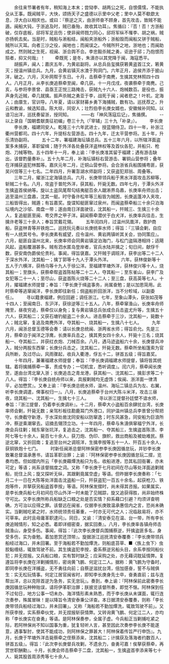 <!-- { "loadSidebar": true } -->
　　余往来节署者有年，稍知海上本末；尝恸李、胡两公之死，自恨儒懦，不能执殳从王事。既闻贼平，大快，颂扬天子之盛德以示里中父老；里中人莫不欷歔太息，浮大白以相庆也。或曰：『蔡逆之灭，由浙师奋不顾身，首先攻击，致贼不能遁。闽船大钝，于浙追及时，贼已垂殆，故收其功耳』。焦循曰：『否！否！方浙船破，仅存底板，邱将军足且伤；使非闽师戮力同心，邱将军纵不罹李、胡之祸，贼亦扬帆去矣。当是时，贼船与淅船结，闽船夹浙船外；浙船毁而闽船又骈于贼船，贼所以灭耳。向者三沙之役，闽地也；而闽误之。今贼所歼之地，浙地也；而闽助成之。然则贼之生死，视闽、浙合舆不合。李忠毅杀贼之勇，讵逊于邱；乃抱恨而殒者，抑又何哉』！
　　牵既死；是冬，朱濆亦以其党降于闽，海寇悉平。
　　胡振声，闽人；嘉庆五年，为黄岩副将。从总兵岳玺擒获箬黄盗首江文，箬黄灭；授温州镇总兵。九月，会黄岩镇灭水澳于狗洞门。六年正月，追侯齐添于披山洋，破之。六月，灭补网帮于东日。十月，击蔡牵于南麂，生擒其党林照四十四人。八月正月，从李长庚追蔡牵至闽，牵几获。十一月戊戌，夜袭蔡牵于南麂。己亥，与参将李景曾、县亟王正悦三路掩击，获贼九十六人、炮械数百。是役也，振声身先近贼，牵几就擒。振声杀贼之勇亚于李，战死于闽；闻者悲之！叶机，定海人；由廪生，官训导。八年夏，请以家财募乡勇下海捕贼，数有功。巡抚荐之，升云和教谕，候选知县。陈大琮，同安人；壮烈伯李长庚女婿也，安徽候补同知。以谙习出洋，巡抚奏留浙，授同知。
　　——右「神风荡寇后记」，焦循撰。
　　--以上录自「国朝耆献类征初编」卷三十九（「宰辅」三十九「补录」）。
　　李长庚
　　李长庚，福建同安人。乾隆三十六年武进士，授蓝翎侍卫。四十一年，补浙江衢州营都司。四十六年，升提标左营游击。四十九年，迁太平营参将。五十年，升乐清协副将。
　　五十二年，署福建海坛镇总兵。五十三年六月，以所辖洋面盗案多未捕获，革职留缉；随于外洋各处叠获洋盗林权等及首伙各犯，并船只、枪炮、刀械等物。五十四年十一月，奉上谕：『李长庚准其留于福建；遇有游击缺出，该督酌量奏补』。五十九年二月，补海坛镇标右营游击、署铜山营参将；叠年在洋捕获盗犯林瓢等。嘉庆元年二月，迁铜山营参将。会合浙省兵船围捕粤匪，获吴兴信等三十七名。二年四月，升署澎湖水师副将；又获盗犯郑翁、周叠等。
　　三年二月，擢浙江定海镇总兵。六月，长庚带领兵船于黑水洋面攻击苏柳等，斩贼二十名。八月，攻盗于普陀外洋，获其船，歼毙无数。四年七月，于潭头外洋生擒盗首侯纳等。旋以土盗凤尾帮勾结夷艇百余人踞淅界岛嶴，长庚率舟师出击；追至温州三盘嶴，沈其一艇。时守备许松年等三船皆为贼困，长庚返蓬冲入夹攻，三船皆得出，贼遁；有旨嘉奖。旋谍知艇匪窜过泉州，而闽盗蔡牵船三十余只泊海坛境内之沙邬、南盘一带；遂由南日洋面驶往，沈其船一，歼贼三、生擒三十余人，复追艇匪至闽、粤交界之甲子洋。嗣闻蔡牵潜伏于白犬洋，长庚率兵往击，生擒许老等三十余人；奉旨赏戴花翎。
　　五年闰四月，过温州凤凰洋，救护商船，获盗林青等并铁炮二。巡抚阮元奏以长庚统率水师；得旨：『三镇会剿，自应有一人统其号令。李长庚素有威望，应令温州、黄岩两镇听其关会，协同策应』。六月，艇匪自温州北来，长庚率师会同黄岩镇淀泊海门，与松门盗隔港相持；适飓风起，盗船覆溺甚多。贼有泗水匿岛登岸者，官兵水陆并擒之；旬日间，献俘千数，获安南伪爵侯伦贵利。事闻，得旨褎嘉。又歼贼于调班洋，获李出等二十二人于深水外洋，沈其船一；擒丁郭等十九人于潭头外洋。
　　六年。获林俊新等十五人于六横洋，获杨乌等十九人于徐公洋。至福建竿塘外洋，获林俊兴等十人，烧其船一；至旗头，获蔡牵帮盗首陈帖等二十二人，夺其船一；至东雀山，获李广及女犯等二十一人；至尽山，获盗首陈火烧等二十二人；至三盘，获高英等七人。十月，擢福建水师提督；奉旨：『李长庚于缉盗事务，尚属奋勉；是以加恩简用。此时蔡牵等逃窜闽洋，李长庚即往新任；倘盗船折回浙洋，当不分畛域，以副委任』。
　　寻以籍隶福建，例应回避；调任浙江。七年，至象山潭头，获张如茂等十四人；至闽南日、东沪洋，获徐逆等三十五人。八年，蔡牵窜渔山，长庚率舟师掩至，昼夜穷追，蔡牵仅以身免；复与黄岩镇总兵张成合兵击盗尤升等，生擒五十六人，获其船二；又获石塘钓艇盗二十余人。进击蔡牵于三沙，沈其船一，毙数十人；贼北窜，复追及南麂外洋，夺其船一、烧其船一，生擒八十七人。
　　九年六月，闽浙总督玉德等会奏：请以长庚总统闽、浙两省水师；得旨俞允。先是三月，蔡牵泊于闽洋之浮鹰，长庚率兵击之，擒其男女四十余人，歼毙十三名；烧其船一、夺其船二，并获红衣炮、刀械百余。八月，遇马迹盗船六十余，长庚督兵冲入，贼分两股东西窜；长庚分兵击之，沈其船二，歼毙无数。蔡牵所坐船篷索为官兵所断，及过尽山，风雨骤起，收兵入衢港，俘五十二，骈首五级；得旨嘉奖。
　　十年四月，兼署福建水师提督；奉旨：『李长庚调福建水师提督，镇将皆其统辖。着将擒捕蔡牵一事，责成专办；一切机宜，悉听调度』。闰六月，蔡牵闻长庚至，遂由台湾北窜入浙；长庚追击之青龙港，获其船一、沈其船二，擒彭求等二十八人。得旨：『李长庚自统舟师以来，具报剿贼均无虚饰；俟闽、浙洋面一律清平，必加懋赏』。又奉上谕：『李长庚总统水师，温州、海坛二镇总兵为左、右翼，听李长庚调遣，俾事权归一』。八月，长庚追蔡牵于台州大陈斗米洋，攻击三昼夜，烧其船一、沈其船一，生擒七十三人。
　　寻以浙江提督孙廷壁不谙水师，奉旨：『浙江提督，仍着李长庚调补』。十二月，蔡牵大小盗船百余肆扰台湾，长庚率师会剿，歼毙无数；亲驾杉板往勘鹿耳门外港口，同护温州镇总兵李景曾分帮把守。长庚截守新港，于水深处凿沈同安船以防窜逸；时东风甚急，同安船为巨浪所冲，蔡逆乘潮窜去。诏摘去翎顶立功。十一年四月，蔡牵与朱濆俱窜福宁外洋，长庚会兵往剿；贼东窜张坑洋，复追击之，沈其船一、夺其船三，生擒盗首陈溃、李阿七等七十余人，毙百七十余人，获刀炮、伪印、旗帜，救出商船及被劫难民。蔡逆北窜，又折回南；复追至台州之调班洋，生擒李按等五十一人、歼百五十余人，获铜铁炮十七门。
　　时新任闽淅总督阿林保密参李长庚因循怠玩，并钞李长庚致署总督温承惠书，请旨革职治罪；上谕：『阿林保密参李长庚因循怠玩二摺，览奏均悉。但如摺内所云「李长庚藉燂洗船只为名，收船进港，恐其私回衙署，亦未可定」等语；尚系该督揣度之词。又称「李长庚于七月初间在尽山等处洋面追剿贼船，扼住上风；旋又探听无纵，其跟剿竟属空虚」等语。但昨据李长庚奏称：「七月二十一日在大陈等处洋面击沈盗船一只，歼获盗犯一百五十余名，起获枪刀、铁炮等件，并拏获另船盗首李按」等语。阿林保发摺时，尚未得其咨报。如果属实，是李长庚兵船七月初间在尽山外洋一时未能了见贼踪，旋又追获得胜，尚非始终株守可比。又李长庚所称兵船缺乏口粮之处是否实情？抑系藉口引避？均须详查明确，方可治以应得之罪。该督远在闽省，仅据李长庚致温承惠信内之言，恐尚未确实。当剿贼吃紧之时，水师统领责任綦重，一时亦无可代之人；况临敌易将，亦不可草率。此时且毋庸革职逮问』。同日，又谕：『清安泰见在温、台一带，所有李长庚追贼情形，知之必悉。着即详细密查，据实回奏』。八月，李长庚率各镇舟师击贼渔山，身受多伤。事闻，得旨：『此次李长庚督兵围捕蔡逆，歼擒盗匪多名，身受多伤，实为奋勉。着加恩赏还顶带』。旋据浙江巡抚清安泰覆奏：『李长庚带领兵船经过海口，并未回署。至于海船若不勤加燂洗，则船底苔草、■〈族上虫下〉虫胶黏缠结，辄致驾驶不前。其生擒盗犯李按，委系蔡逆另船头目，余系李按同船伙犯；并无捏报。又兵船口粮，实有暂时缺乏；应采购之处，亦无藉词耽延情弊。复遵旨将李长庚在洋剿捕情形，密询黄飞鹏、何定江二人。据称：黄飞鹏为守备时，即同李长庚在洋捕盗，无不勇往向前；自蔡逆滋扰台湾，倍加感奋，誓不与贼俱生：实无松玩情事。何定江居官闽省时，即知李长庚身先士卒，奋勇直前；兹与连帮出洋，总以克除首逆为急务，实无怠玩』。奏到，奉上谕：『阿林保前此密奏李长庚因循怠玩种种贻误，请将伊革职治罪；朕披览该督所奏，即觉不惬。阿林保到任不过旬日，地方公事一切未办、海洋情形素未熟悉，而于李长庚从未谋面，辄行连次奏参，殊属冒昧！是以降旨令清安泰秉公详查。本日据清安泰覆奏，则称「李长庚带领兵船经过海口，并未回署」。又称「海船若不勤加燂洗，辄致驾驶不前」。又所获李按，实系蔡牵伙党，并无捏报斩获情弊。又转询黄飞鹏、何定江二人，亦均称「李长庚实在奋勇」等语。是阿林保奏参，全属子虚。今兵船正当剿捕吃紧之际，若阿林保尚不知以国事为重，犹复轻听人言，甚至因此次奏参李长庚不能遂意，遇事掣肘，使其不能成功，则阿林保之罪甚大！阿林保着传旨严行申饬』。九月，长庚于竿塘外洋击毙蔡牵之侄蔡添来，沈其船二；计擒获及落海者约数百人，骈首五级』。得旨：『此次李长庚督兵攻剿，不遗余力，奋勇可嘉！俟拏获蔡牵，再赏世职酬勳』。十月，长庚会师击蔡牵于二盘，沈其船一，生擒盗首李添来等七十人、毙其股首周添秀等七十余人。
